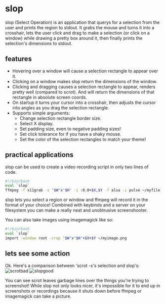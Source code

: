 slop
====

slop (Select Operation) is an application that querys for a selection from the user and prints the region to stdout. It grabs the mouse and turns it into a crosshair, lets the user click and drag to make a selection (or click on a window) while drawing a pretty box around it, then finally prints the selection's dimensions to stdout.

features
--------
* Hovering over a window will cause a selection rectangle to appear over it.
* Clicking on a window makes slop return the dimensions of the window.
* Clicking and dragging causes a selection rectangle to appear, renders pretty well (compared to scrot). And will return the dimensions of that rectangle in absolute screen coords.
* On startup it turns your cursor into a crosshair, then adjusts the cursor into angles as you drag the selection rectangle.
* Supports simple arguments:
    * Change selection rectangle border size.
    * Select X display.
    * Set padding size, even to negative padding sizes!
    * Set click tolerance for if you have a shaky mouse.
    * Set the color of the selection rectangles to match your theme!

practical applications
----------------------
slop can be used to create a video recording script in only two lines of code.
```bash
#!/bin/bash
eval `slop`
ffmpeg -f x11grab -s "$W"x"$H" -i :0.0+$X,$Y -f alsa -i pulse ~/myfile.webm
```
slop lets you select a region or window and ffmpeg will record it in the format of your choice!
Combined with keybinds and a server on your filesystem you can make a really neat and unobtrusive screenshooter.

You can also take images using imagemagick like so:
```bash
#!/bin/bash
eval `slop`
import -window root -crop "$W"x"$H"+$X+$Y ~/myimage.png
```

lets see some action
--------------------
Ok. Here's a comparison between 'scrot -s's selection and slop's:
![scrotbad](http://farmpolice.com/content/images/scrot_bad.png)
![slopgood](http://farmpolice.com/content/images/slrn_good.png)

You can see scrot leaves garbage lines over the things you're trying to screenshot!
While slop not only looks nicer, it's impossible for it to end up in screenshots or recordings because it shuts down before ffmpeg or imagemagick can take a picture.
